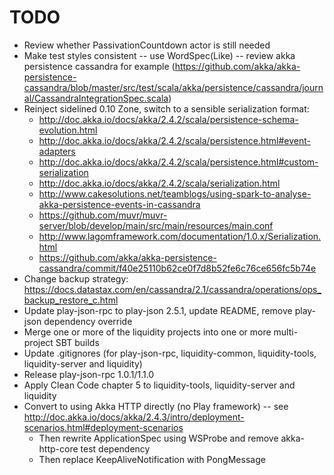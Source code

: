TODO
====

* Review whether PassivationCountdown actor is still needed
* Make test styles consistent -- use WordSpec(Like) -- review akka persistence cassandra for example (https://github.com/akka/akka-persistence-cassandra/blob/master/src/test/scala/akka/persistence/cassandra/journal/CassandraIntegrationSpec.scala)
* Reinject sidelined 0.10 Zone, switch to a sensible serialization format:
  * http://doc.akka.io/docs/akka/2.4.2/scala/persistence-schema-evolution.html
  * http://doc.akka.io/docs/akka/2.4.2/scala/persistence.html#event-adapters
  * http://doc.akka.io/docs/akka/2.4.2/scala/persistence.html#custom-serialization
  * http://doc.akka.io/docs/akka/2.4.2/scala/serialization.html
  * http://www.cakesolutions.net/teamblogs/using-spark-to-analyse-akka-persistence-events-in-cassandra
  * https://github.com/muvr/muvr-server/blob/develop/main/src/main/resources/main.conf
  * http://www.lagomframework.com/documentation/1.0.x/Serialization.html
  * https://github.com/akka/akka-persistence-cassandra/commit/f40e25110b62ce0f7d8b52fe6c76ce656fc5b74e
* Change backup strategy: https://docs.datastax.com/en/cassandra/2.1/cassandra/operations/ops_backup_restore_c.html
* Update play-json-rpc to play-json 2.5.1, update README, remove play-json dependency override
* Merge one or more of the liquidity projects into one or more multi-project SBT builds
* Update .gitignores (for play-json-rpc, liquidity-common, liquidity-tools, liquidity-server and liquidity)
* Release play-json-rpc 1.0.1/1.1.0
* Apply Clean Code chapter 5 to liquidity-tools, liquidity-server and liquidity
* Convert to using Akka HTTP directly (no Play framework) -- see http://doc.akka.io/docs/akka/2.4.3/intro/deployment-scenarios.html#deployment-scenarios
  * Then rewrite ApplicationSpec using WSProbe and remove akka-http-core test dependency
  * Then replace KeepAliveNotification with PongMessage
